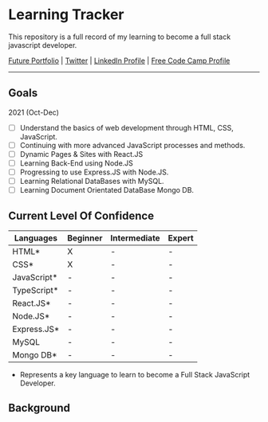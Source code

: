 # Learning Tracker
This repository is a full record of my learning to become a full stack javascript developer.

[Future Portfolio](http://github.com) | [Twitter](https://twitter.com/elliotjfarrow) | [LinkedIn Profile](https://www.linkedin.com/in/elliotjfarrow) | [Free Code Camp Profile](https://www.freecodecamp.org/elliotjfarrow) 

----
## Goals

2021 (Oct-Dec)
- [ ] Understand the basics of web development through HTML, CSS, JavaScript.
- [ ] Continuing with more advanced JavaScript processes and methods.
- [ ] Dynamic Pages & Sites with React.JS 
- [ ] Learning Back-End using Node.JS
- [ ] Progressing to use Express.JS with Node.JS.
- [ ] Learning Relational DataBases with MySQL.
- [ ] Learning Document Orientated DataBase Mongo DB.

## Current Level Of Confidence

Languages      | Beginner      | Intermediate  | Expert  |
----           | ----          | ----          | ----    |
HTML*          | X             | -             | -       |
CSS*           | X             | -             | -       |
JavaScript*    | -             | -             | -       |
TypeScript*    | -             | -             | -       |
React.JS*      | -             | -             | -       |
Node.JS*       | -             | -             | -       |
Express.JS*    | -             | -             | -       |
MySQL          | -             | -             | -       |
Mongo DB*      | -             | -             | -       |
* Represents a key language to learn to become a Full Stack JavaScript Developer.

## Background

## 
